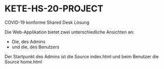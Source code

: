 # KETE-HS-20-PROJECT
COVID-19 konforme Shared Desk Lösung


Die Web-Applikation bietet zwei unterschiedliche Ansichten an:
- Die, des Admins
- und die, des Benutzers

Der Startpunkt des Admins ist die Source index.html
und beim Benutzer die Source home.html
